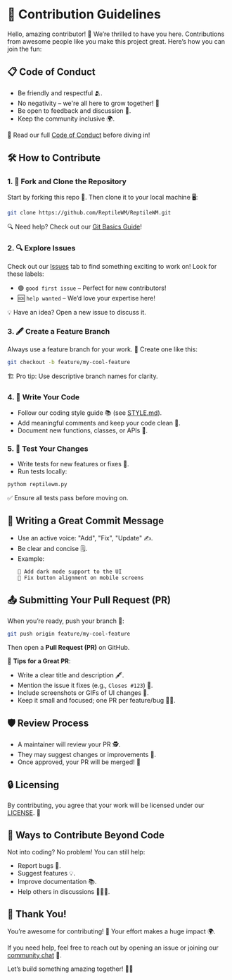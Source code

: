 # 🌟 Contribution Guidelines

Hello, amazing contributor! 🎉 We’re thrilled to have you here. Contributions from awesome people like you make this project great. Here’s how you can join the fun:  

## 📋 Code of Conduct  
- Be friendly and respectful 🫂.  
- No negativity – we're all here to grow together! 🌱  
- Be open to feedback and discussion 💬.  
- Keep the community inclusive 🌍.  

📝 Read our full [Code of Conduct](https://github.com/ReptileWM/ReptileWM?tab=coc-ov-file) before diving in!  

## 🛠️ How to Contribute  

### 1. 🍴 Fork and Clone the Repository  
Start by forking this repo 🍴. Then clone it to your local machine 🖥️:  
```bash  
git clone https://github.com/ReptileWM/ReptileWM.git  
```  
🔍 Need help? Check out our [Git Basics Guide](#)!  

### 2. 🔍 Explore Issues  
Check out our [Issues](https://github.com/ReptileWM/ReptileWM/issues) tab to find something exciting to work on! Look for these labels:  
- 🟢 `good first issue` – Perfect for new contributors!  
- 🆘 `help wanted` – We’d love your expertise here!  

💡 Have an idea? Open a new issue to discuss it.  

### 3. 🖋️ Create a Feature Branch  
Always use a feature branch for your work. 🌿 Create one like this:  
```bash  
git checkout -b feature/my-cool-feature  
```  
🏗️ Pro tip: Use descriptive branch names for clarity.  

### 4. 📝 Write Your Code  
- Follow our coding style guide 📚 (see [STYLE.md](#)).  
- Add meaningful comments and keep your code clean 🧹.  
- Document new functions, classes, or APIs 📖.  

### 5. 🧪 Test Your Changes  
- Write tests for new features or fixes 🧪.  
- Run tests locally:  
```bash  
pythom reptilewm.py  
```  
✅ Ensure all tests pass before moving on.  

## 📝 Writing a Great Commit Message  
- Use an active voice: "Add", "Fix", "Update" ✍️.  
- Be clear and concise 🗒️.  
- Example:  
  ```
  🎉 Add dark mode support to the UI
  🐛 Fix button alignment on mobile screens
  ```  

## 📤 Submitting Your Pull Request (PR)  
When you’re ready, push your branch 🚀:  
```bash  
git push origin feature/my-cool-feature  
```  
Then open a **Pull Request (PR)** on GitHub.  

🎯 **Tips for a Great PR**:  
- Write a clear title and description 🖋️.  
- Mention the issue it fixes (e.g., `Closes #123`) 🧩.  
- Include screenshots or GIFs of UI changes 📸.  
- Keep it small and focused; one PR per feature/bug 🧑‍💻.  

## 🛡️ Review Process  
- A maintainer will review your PR 🕵️.  
- They may suggest changes or improvements 🔄.  
- Once approved, your PR will be merged! 🎊  


## 🔒 Licensing  
By contributing, you agree that your work will be licensed under our [LICENSE](). 📜  

## 🌟 Ways to Contribute Beyond Code  
Not into coding? No problem! You can still help:  
- Report bugs 🐞.  
- Suggest features 💡.  
- Improve documentation 📚.  
- Help others in discussions 🧑‍🤝‍🧑.  

## 🎉 Thank You!  
You’re awesome for contributing! 💖 Your effort makes a huge impact 🌍.  

If you need help, feel free to reach out by opening an issue or joining our [community chat](https://forum.snigdhaos.org/) 💬.  

Let’s build something amazing together! 🚀✨  
